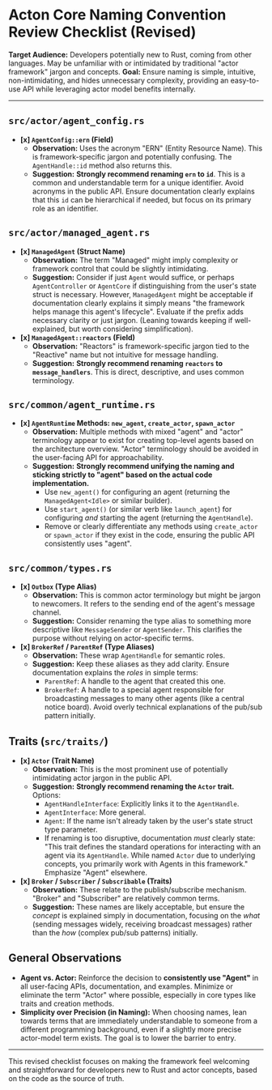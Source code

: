 # Acton Core Naming Convention Review Checklist (Revised)

**Target Audience:** Developers potentially new to Rust, coming from other languages. May be unfamiliar with or intimidated by traditional "actor framework" jargon and concepts.
**Goal:** Ensure naming is simple, intuitive, non-intimidating, and hides unnecessary complexity, providing an easy-to-use API while leveraging actor model benefits internally.

---

## `src/actor/agent_config.rs`

*   **[x] `AgentConfig::ern` (Field)**
    *   **Observation:** Uses the acronym "ERN" (Entity Resource Name). This is framework-specific jargon and potentially confusing. The `AgentHandle::id` method also returns this.
    *   **Suggestion:** **Strongly recommend renaming `ern` to `id`**. This is a common and understandable term for a unique identifier. Avoid acronyms in the public API. Ensure documentation clearly explains that this `id` can be hierarchical if needed, but focus on its primary role as an identifier.

## `src/actor/managed_agent.rs`

*   **[x] `ManagedAgent` (Struct Name)**
    *   **Observation:** The term "Managed" might imply complexity or framework control that could be slightly intimidating.
    *   **Suggestion:** Consider if just `Agent` would suffice, or perhaps `AgentController` or `AgentCore` if distinguishing from the user's state struct is necessary. However, `ManagedAgent` might be acceptable if documentation clearly explains it simply means "the framework helps manage this agent's lifecycle". Evaluate if the prefix adds necessary clarity or just jargon. (Leaning towards keeping if well-explained, but worth considering simplification).
*   **[x] `ManagedAgent::reactors` (Field)**
    *   **Observation:** "Reactors" is framework-specific jargon tied to the "Reactive" name but not intuitive for message handling.
    *   **Suggestion:** **Strongly recommend renaming `reactors` to `message_handlers`**. This is direct, descriptive, and uses common terminology.

## `src/common/agent_runtime.rs`

*   **[x] `AgentRuntime` Methods: `new_agent`, `create_actor`, `spawn_actor`**
    *   **Observation:** Multiple methods with mixed "agent" and "actor" terminology appear to exist for creating top-level agents based on the architecture overview. "Actor" terminology should be avoided in the user-facing API for approachability.
    *   **Suggestion:** **Strongly recommend unifying the naming and sticking strictly to "agent" based on the actual code implementation.**
        *   Use `new_agent()` for configuring an agent (returning the `ManagedAgent<Idle>` or similar builder).
        *   Use `start_agent()` (or similar verb like `launch_agent`) for configuring *and* starting the agent (returning the `AgentHandle`).
        *   Remove or clearly differentiate any methods using `create_actor` or `spawn_actor` if they exist in the code, ensuring the public API consistently uses "agent".

## `src/common/types.rs`

*   **[x] `Outbox` (Type Alias)**
    *   **Observation:** This is common actor terminology but might be jargon to newcomers. It refers to the sending end of the agent's message channel.
    *   **Suggestion:** Consider renaming the type alias to something more descriptive like `MessageSender` or `AgentSender`. This clarifies the purpose without relying on actor-specific terms.
*   **[x] `BrokerRef` / `ParentRef` (Type Aliases)**
    *   **Observation:** These wrap `AgentHandle` for semantic roles.
    *   **Suggestion:** Keep these aliases as they add clarity. Ensure documentation explains the *roles* in simple terms:
        *   `ParentRef`: A handle to the agent that created this one.
        *   `BrokerRef`: A handle to a special agent responsible for broadcasting messages to many other agents (like a central notice board). Avoid overly technical explanations of the pub/sub pattern initially.

## Traits (`src/traits/`)

*   **[x] `Actor` (Trait Name)**
    *   **Observation:** This is the most prominent use of potentially intimidating actor jargon in the public API.
    *   **Suggestion:** **Strongly recommend renaming the `Actor` trait.** Options:
        *   `AgentHandleInterface`: Explicitly links it to the `AgentHandle`.
        *   `AgentInterface`: More general.
        *   `Agent`: If the name isn't already taken by the user's state struct type parameter.
        *   If renaming is too disruptive, documentation *must* clearly state: "This trait defines the standard operations for interacting with an agent via its `AgentHandle`. While named `Actor` due to underlying concepts, you primarily work with Agents in this framework." Emphasize "Agent" elsewhere.
*   **[x] `Broker` / `Subscriber` / `Subscribable` (Traits)**
    *   **Observation:** These relate to the publish/subscribe mechanism. "Broker" and "Subscriber" are relatively common terms.
    *   **Suggestion:** These names are likely acceptable, but ensure the *concept* is explained simply in documentation, focusing on the *what* (sending messages widely, receiving broadcast messages) rather than the *how* (complex pub/sub patterns) initially.

## General Observations

*   **Agent vs. Actor:** Reinforce the decision to **consistently use "Agent"** in all user-facing APIs, documentation, and examples. Minimize or eliminate the term "Actor" where possible, especially in core types like traits and creation methods.
*   **Simplicity over Precision (in Naming):** When choosing names, lean towards terms that are immediately understandable to someone from a different programming background, even if a slightly more precise actor-model term exists. The goal is to lower the barrier to entry.

---

This revised checklist focuses on making the framework feel welcoming and straightforward for developers new to Rust and actor concepts, based on the code as the source of truth.